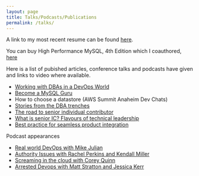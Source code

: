 ```yaml
---
layout: page
title: Talks/Podcasts/Publications
permalink: /talks/
---
```


A link to my most recent resume can be found [here][11].


You can buy High Performance MySQL, 4th Edition which I coauthored, [here](https://www.amazon.com/High-Performance-MySQL-Strategies-Operating/dp/1492080519/ref=sr_1_1?crid=2S4MNDOJHMQFE&keywords=high+performance+mysql&qid=1641929240&sprefix=high+performance+my%2Caps%2C170&sr=8-1)

Here is a list of pubished articles, conference talks and podcasts  have given and links to video where available.

* [Working with DBAs in a DevOps World][1]
* [Become a MySQL Guru][2]
* How to choose a datastore (AWS Summit Anaheim Dev Chats)
* [Stories from the DBA trenches][3]
* [The road to senior individual contributor][8]
* [What is senior IC? Flavours of technical leadership][9]
* [Best practice for seamless product integration][10]

Podcast appearances
* [Real world DevOps with Mike Julian][4]
* [Authority Issues with Rachel Perkins and Kendall Miller][5]
* [Screaming in the cloud with Corey Quinn][6]
* [Arrested Devops with Matt Stratton and Jessica Kerr][7]

[1]:	https://www.youtube.com/watch?v=Ym408YX2zTA
[2]:	https://www.socallinuxexpo.org/scale/16x/presentations/become-mysql-guru
[3]:	https://www.youtube.com/watch?v=89_RqH5Y95k&feature=youtu.be
[4]:	https://www.realworlddevops.com/episodes/episode-001-silvia-botros
[5]:	https://player.fm/series/authority-issues/episode-21-silvia-botros-twilio-sendgrid
[6]:	https://www.screaminginthecloud.com/episodes/company-migration-on-two-fronts-aws-and-the-career-paths-of-software-engineers
[7]:	https://www.arresteddevops.com/principal-engineer/
[8]:	https://leaddev.com/professional-development/road-senior-individual-contributor
[9]:	https://leaddev.com/leaddev-live/what-senior-ic-flavours-technical-leadership
[10]:	https://leaddev.com/technical-direction-strategy/best-practice-seamless-product-integration
[11]:   https://s3.amazonaws.com/blog.dbsmasher.com/sbotros_resume_2023.pdf
